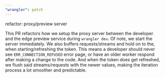 ```yaml
---
"wrangler": patch
---
```


refactor: proxy/preview server

This PR refactors how we setup the proxy server between the developer and the edge preview service during `wrangler dev`. Of note, we start the server immediately. We also buffers requests/streams and hold on to the, when starting/refreshing the token. This means a developer should never see `ERR_CONNECTION_REFUSED` error page, or have an older worker respond after making a change to the code. And when the token does get refreshed, we flush said streams/requests with the newer values, making the iteration process a lot smoother and predictable.
